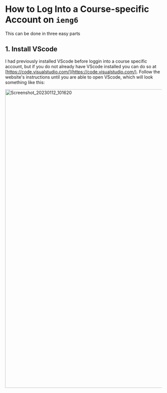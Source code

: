 # How to Log Into a Course-specific Account on `ieng6`

This can be done in three easy parts

## 1. Install VScode

I had previously installed VScode before loggin into a course specific account,
but if you do not already have VScode installed you can do so at [https://code.visualstudio.com/](https://code.visualstudio.com/).
Follow the website's instructions until you are able to open VScode, which will look something like this:

<img width="960" alt="Screenshot_20230112_101620" src="https://user-images.githubusercontent.com/97120058/212162766-ba840a7d-06aa-47df-9153-495fc6307b39.png">
